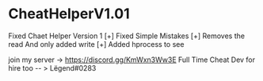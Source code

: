 # CheatHelperV1.01
Fixed Chaet Helper Version 1
[+] Fixed Simple Mistakes 
[+] Removes the read And only added write 
[+] Added hprocess to see 


join my server -> https://discord.gg/KmWxn3Ww3E 
Full Time Cheat Dev for hire too -- > Lëgend#0283
